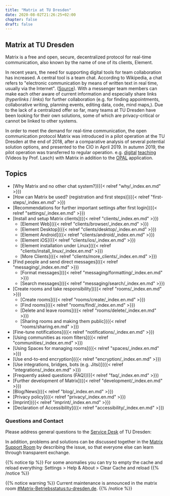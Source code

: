 ```yaml
---
title: "Matrix at TU Dresden"
date: 2020-08-02T21:26:25+02:00
chapter: false
draft: false
---
```

## Matrix at TU Dresden
Matrix is a free and open, secure, decentralized protocol for real-time communication, also known by the name of one of its clients, Element.

<object data="/images/matrix_interactive_en.svg" type="image/svg+xml" style="width: 1280px; max-width: 100%"></object>

In recent years, the need for supporting digital tools for team collaboration has increased. A central tool is a team chat. According to Wikipedia, a chat refers to "electronic communication by means of written text in real time, usually via the Internet". ([Source](https://en.wikipedia.org/wiki/Chat)). With a messenger team members can make each other aware of current information and especially share links (*hyperlinks* / *links*) for further collaboration (e.g. for finding appointments, collaborative writing, planning events, editing data, code, mind maps,). Due to the lack of a centralized offer so far, many teams at TU Dresden have been looking for their own solutions, some of which are privacy-critical or cannot be linked to other systems.

In order to meet the demand for real-time communication, the open communication protocol Matrix was introduced in a pilot operation at the TU Dresden at the end of 2018, after a comparative analysis of several potential solution options, and presented to the CIO in April 2019. In autumn 2019, the pilot operation was transferred to regular operation. e.g. [digital](https://invidio.xamh.de/AtkA-sE-9uU) [teaching](https://invidio.xamh.de/jEvKdFTKSxU) (Videos by Prof. Lasch) with Matrix in addition to the [OPAL](https://bildungsportal.sachsen.de/opal) application.

## Topics

* [Why Matrix and no other chat system?]({{< relref "why/_index.en.md" >}})
* [How can Matrix be used? (registration and first steps)]({{< relref "first-steps/_index.en.md" >}})
* [Recommendations for further important settings after first login]({{< relref "settings/_index.en.md" >}})
* [Install and setup Matrix clients]({{< relref "clients/_index.en.md" >}})
    * [Element Web]({{< relref "clients/browser/_index.en.md" >}})
    * [Element Desktop]({{< relref "clients/desktop/_index.en.md" >}})
    * [Element Android]({{< relref "clients/android/_index.en.md" >}})
    * [Element iOS]({{< relref "clients/ios/_index.en.md" >}})
    * [Element installation under Linux]({{< relref "clients/install_linux/_index.en.md" >}})
    * [More Clients]({{< relref "clients/more_clients/_index.en.md" >}})
* [Find people and send direct messages]({{< relref "messaging/_index.en.md" >}})
    * [Format messages]({{< relref "messaging/formatting/_index.en.md" >}})
    * [Search messages]({{< relref "messaging/search/_index.en.md" >}})
* [Create rooms and take responsibility]({{< relref "rooms/_index.en.md" >}})
    * [Create rooms]({{< relref "rooms/create/_index.en.md" >}})
    * [Find rooms]({{< relref "rooms/find/_index.en.md" >}})
    * [Delete and leave rooms]({{< relref "rooms/delete/_index.en.md" >}})
    * [Sharing rooms and making them public]({{< relref "rooms/sharing.en.md" >}})
* [Fine-tune notifications]({{< relref "notifications/_index.en.md" >}})
* [Using communities as room filters]({{< relref "communities/_index.en.md" >}})
* [Using Spaces for managing rooms]({{< relref "spaces/_index.en.md" >}})
* [Use end-to-end encryption]({{< relref "encryption/_index.en.md" >}})
* [Use integrations, bridges, bots (e.g. Jitsi)]({{< relref "integrations/_index.en.md" >}})
* [Frequently asked questions (FAQ)]({{< relref "faq/_index.en.md" >}})
* [Further development of Matrix]({{< relref "development/_index.en.md" >}})
* [Blog/News]({{< relref "blog/_index.en.md" >}})
* [Privacy policy]({{< relref "privacy/_index.en.md" >}})
* [Imprint]({{< relref "imprint/_index.en.md" >}})
* [Declaration of Accessibility]({{< relref "accessibility/_index.en.md" >}})

### Questions and Contact

Please address general questions to the [Service Desk](https://tu-dresden.de/zih/dienste/service-desk) of TU Dresden:

In addition, problems and solutions can be discussed together in the [Matrix Support Room](https://matrix.tu-dresden.de/#/room/#matrix-support:tu-dresden.de) by describing the issue, so that everyone else can learn through transparent exchange.

{{% notice tip %}}
For some anomalies you can try to empty the cache and reload everything: Settings > Help & About > Clear Cache and reload
{{% /notice %}}

{{% notice warning %}}
Current maintenance is announced in the matrix room [#Matrix-Betriebsstatus:tu-dresden.de](https://matrix.tu-dresden.de/#/room/#Matrix-Betriebsstatus:tu-dresden.de).
{{% /notice %}}
